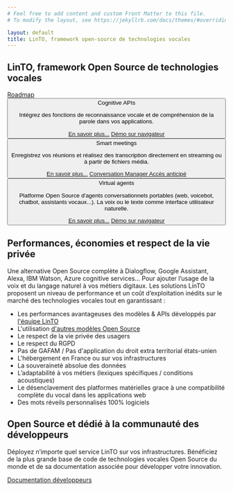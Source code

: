 ```yaml
---
# Feel free to add content and custom Front Matter to this file.
# To modify the layout, see https://jekyllrb.com/docs/themes/#overriding-theme-defaults

layout: default
title: LinTO, framework open-source de technologies vocales
---
```

<script src="https://cdnjs.cloudflare.com/ajax/libs/lottie-player/1.4.3/lottie-player.js"></script>

<div id="body" class="flex col">
  <section id="homepage-top">
    <div class="container flex col">
      <h1 class="big-title">LinTO, <strong class="green">framework Open Source</strong> de technologies vocales</h1>
      <div class="homepage-title-links flex row">
        <a href="https://github.com/linto-ai" target="_blank" class="github-logo">
          <span class="icon github dark"></span>
        </a>
        <a href="https://github.com/orgs/linto-ai/projects/6" class="btn-cta dark" target="_blank" >Roadmap</a>
      </div>  
    </div>  
    <div class="container flex row">
      <div class="flex col flex1 padding-20">
        <div class="flex col homepage-links-container">
          <button class="homepage-link apis" data-anim="coginitve-apis">
            <span class="icon apis"></span>
            <span class="label">Cognitive APIs</span>
            <div class="homepage-link-detail flex col">
              <p class="detail">Intégrez des fonctions de reconnaissance vocale et de compréhension de la parole dans vos applications.</p>
                <div class="flex row detail-btn flex1">
                  <a href="/produits/cognitive-apis" class="btn-cta homepage bluechart">En savoir plus...</a>
                  <a href="/demo/cognitive-apis" class="btn-cta homepage bluechart">Démo sur navigateur</a>
              </div>
            </div>
          </button>
          <button class="homepage-link flex row align-center meeting" data-anim="smart-meeting">
            <span class="icon meeting"></span>
            <span class="label">Smart meetings</span>
            <div class="homepage-link-detail flex col">
              <p class="detail">Enregistrez vos réunions et réalisez des transcription directement en streaming ou à partir de fichiers média.</p>
              <div class="flex row detail-btn flex1">
                <a href="/produits/linto-for-meeting" class="btn-cta homepage greenchart">En savoir plus...</a>
                <a href="https://convos.linto.ai" target="_blank" class="btn-cta homepage greenchart">Conversation Manager Accès anticipé</a>
              </div>
            </div>
          </button>
          <button class="homepage-link flex row align-center linto" data-anim="linto-agent">
            <span class="icon linto"></span>
            <span class="label">Virtual agents</span>
            <div class="homepage-link-detail flex col">
              <p class="detail">Platforme Open Source d'agents conversationnels portables (web, voicebot, chatbot, assistants vocaux...). La voix ou le texte comme interface utilisateur naturelle.</p>
              <div class="flex row detail-btn flex1 align-center">
                <a href="/produits/linto-agent" class="btn-cta homepage purplechart">En savoir plus...</a>
                <a href="/demo/linto-agent" class="btn-cta homepage purplechart">Démo sur navigateur</a>
              </div>
            </div>
          </button>
        </div>
      </div>
      <div class="flex row justify-center align-center padding-20 homepage-animation-mask-container">
        <div id="homepage-animation-mask" class="default flex col align-center justify-center"></div>
      </div>
    </div>
  </section>
  <section id="homepage-privacy">
    <div class="container">
      <h2 class="big-title centered"><strong class="white">Performances, économies et respect</strong> de la vie privée</h2>
      <p class="text-centered">Une alternative Open Source complète à Dialogflow, Google Assistant, Alexa, IBM Watson, Azure cognitive services... Pour ajouter l’usage de la voix et du langage naturel à vos métiers digitaux. Les solutions LinTO proposent un niveau de performance et un coût d’exploitation inédits sur le marché des technologies vocales tout en garantissant :</p>
      <div class="flex row justify-center">
        <div class="flex col content-white-80 padding-20" style="max-width:640px">
          <ul>
            <li>Les performances avantageuses des modèles & APIs développés par <a href="https://labs.linagora.com/our-team/">l'équipe LinTO</a></li>
            <li>L'utilisation <a href="https://doc.linto.ai/docs/developpers/apis/ASR/models">d'autres modèles Open Source </a></li>
            <li>Le respect de la vie privée des usagers </li>
            <li>Le respect du RGPD </li>
            <li>Pas de GAFAM / Pas d'application du droit extra territorial états-unien </li>
            <li>L'hébergement en France ou sur vos infrastructures </li>
            <li>La souveraineté absolue des données </li>
            <li>L’adaptabilité à vos métiers (lexiques spécifiques / conditions acoustiques) </li>
            <li>Le désenclavement des platformes matérielles grace à une compatibilité complète du vocal dans les applications web</li>
            <li>Des mots réveils personnalisés 100% logiciels</li>
          </ul>
        </div>
      </div>
    </div>
  </section>
  <section>
    <div class="container">
      <h2 class="big-title centered"><strong class="green">Open Source</strong> et dédié à la communauté des développeurs</h2>
      <p class="text-centered">Déployez n’importe quel service LinTO sur vos infrastructures. Bénéficiez de la plus grande base de code de technologies vocales Open Source du monde et de sa documentation associée pour développer votre innovation.</p>
    </div>
    <div class="flex row justify-center btn-cta-container">
      <a class="btn-cta blue" href="https://doc.linto.ai/" target="_blank">Documentation développeurs</a>
    </div>
  </section>
</div>

<script type="text/javascript" src="/assets/js/homepage.js"></script>